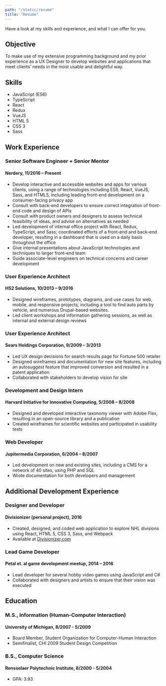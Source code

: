 ```yaml
---
path: "/static/resume"
title: "Resume"
---
```


Have a look at my skills and experience, and what I can offer for you.

## Objective
To make use of my extensive programming background and my prior experience as a UX Designer to develop websites and applications that meet clients’ needs in the most usable and delightful way.

## Skills

- JavaScript (ES6)
- TypeScript
- React
- Redux
- VueJS
- HTML 5
- CSS 3
- Sass

## Work Experience
### Senior Software Engineer + Senior Mentor

#### Nerdery, 11/2016 – Present

- Develop interactive and accessible websites and apps for various clients, using a range of technologies including ES6, React, VueJS, Sass, and HTML5, including leading front-end development on a consumer-facing privacy app
- Consult with back-end developers to ensure correct integration of front-end code and design of APIs
- Consult with product owners and designers to assess technical feasibility of ideas, and advise on alternatives as needed
- Led development of internal office project with React, Redux, TypeScript, and Sass; coordinated efforts of a front-end and back-end developer, resulting in a dashboard that is used on a daily basis throughout the office
- Give internal presentations about JavaScript technologies and techniques to larger front-end team
- Guide associate-level engineers on technical concerns and career development


### User Experience Architect
#### HS2 Solutions, 10/2013 – 9/2016

- Designed wireframes, prototypes, diagrams, and use cases for web, mobile, and responsive projects, including a tool to find auto parts by vehicle, and numerous Drupal-based websites.
- Led client workshops and information gathering sessions, as well as internal and external design reviews

### User Experience Architect
#### Sears Holdings Corporation, 9/2009 – 3/2013

- Led UX design decisions for search results page for Fortune 500 retailer
- Designed wireframes and documentation for new site features, including an autosuggest feature that improved conversion and resulted in a patent application
- Collaborated with stakeholders to develop vision for site

### Development and Design Intern
#### Harvard Initiative for Innovative Computing, 5/2008 – 8/2008

- Designed and developed interactive taxonomy viewer with Adobe Flex, resulting in an open-source library and a publication
- Created wireframes for scientific websites and participated in usability tests

### Web Developer
#### Jupitermedia Corporation, 6/2004 – 8/2007

- Led development on new and existing sites, including a CMS for a network of 40 sites, using PHP and SQL
- Wrote documentation for both developers and management

## Additional Development Experience
### Designer and Developer
#### Divisionizer (personal project), 2016

- Created, designed, and coded web application to explore NHL divisions using React, HTML 5, CSS 3, Sass, and Webpack
- Available at [Divisionizer.com](http://divisionizer.com)

### Lead Game Developer
#### Petal et. al game development meetup, 2014 – 2016
- Lead developer for several hobby video games using JavaScript and C#
- Collaborated with designers and artists to ensure that their vision was executed

## Education
### M.S., Information (Human-Computer Interaction)
#### University of Michigan, 8/2007 - 5/2009
- Board Member, Student Organization for Computer-Human Interaction
- Semifinalist, CHI 2009 Student Design Competition

### B.S., Computer Science
#### Rensselaer Polytechnic Institute, 8/2000 - 5/2004
- GPA: 3.93

